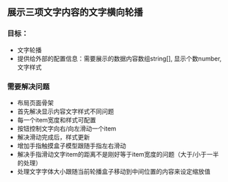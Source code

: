 ## 展示三项文字内容的文字横向轮播

### 目标：
- 文字轮播
- 提供给外部的配置信息：需要展示的数据内容数组string[], 显示个数number, 文字样式

### 需要解决问题

- 布局页面骨架
- 首先解决显示内容文字样式不同问题
- 每一个item宽度和样式可配置
- 按钮控制文字向右/向左滑动一个item
- 解决滑动完成后，样式更新
- 增加手指触摸盒子模型跟随手指左右滑动
- 解决手指滑动文字item的距离不是刚好等于item宽度的问题（大于/小于一半的处理）
- 处理文字字体大小跟随当前轮播盒子移动到中间位置的内容来设定缩放值




